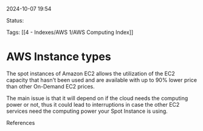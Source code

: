 2024-10-07 19:54

Status:

Tags:
[[4 - Indexes/AWS 1/AWS Computing Index]]
# AWS Instance types


The spot instances of Amazon EC2 allows the utilization of the EC2 capacity that hasn't been used and are available with up to 90% lower price than other On-Demand EC2 prices.

The main issue is that it will depend on if the cloud needs the computing power or not, thus it could lead to interruptions in case the other EC2 services need the computing power your Spot Instance is using.



References 
[]()